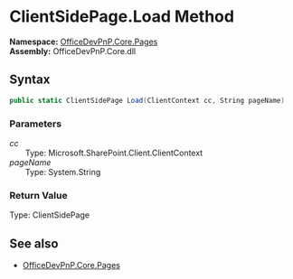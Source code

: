 # ClientSidePage.Load Method  
  

**Namespace:** [OfficeDevPnP.Core.Pages](OfficeDevPnP.Core.Pages.md)  
**Assembly:** OfficeDevPnP.Core.dll  
## Syntax
```C#
public static ClientSidePage Load(ClientContext cc, String pageName)
```
### Parameters
*cc*  
&emsp;&emsp;Type: Microsoft.SharePoint.Client.ClientContext  
*pageName*  
&emsp;&emsp;Type: System.String  
### Return Value
Type: ClientSidePage  

## See also
- [OfficeDevPnP.Core.Pages](OfficeDevPnP.Core.Pages.md)
